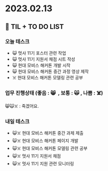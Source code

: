 # 2023.02.13

## 📓 TIL + TO DO LIST

### 오늘 테스크

- 😺 멋사 11기 포스터 관련 작업
- 😺 멋사 11기 지원서 채점 시트 작성
- 😺 현대 모비스 해커톤 개발 시작
- 😺 현대 모비스 해커톤 중간 과정 영상 제작
- ☠️ 현대 모비스 해커톤 모델링 관련 공부

### 업무 진행상태 (좋음 : 😸  , 보통 : 🙀 , 나쁨 : ☠️)

😸🙀☠️ : 죽겠어요.

### 내일 테스크

- 😺☠️ 현대 모비스 해커톤 중간 과제 제출
- 😺☠️ 현대 모비스 해커톤 페이지 개발
- 😺☠️ 현대 모비스 해커톤 모델링 관련 공부
- 😺☠️ 멋사 11기 지원서 채점
- 😺☠️ 멋사 11기 지원 관련 모니터링
